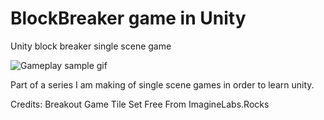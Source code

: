 # BlockBreaker game in Unity

Unity block breaker single scene game

![Gameplay sample gif](https://github.com/Brinuz/unity-block-breaker/blob/master/game_sample.gif)

Part of a series I am making of single scene games in order to learn unity.

Credits:
Breakout Game Tile Set Free From ImagineLabs.Rocks
